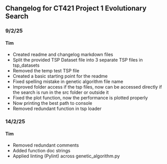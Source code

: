 ## Changelog for CT421 Project 1 Evolutionary Search
### 9/2/25
#### Tim
- Created readme and changelog markdown files
- Split the provided TSP Dataset file into 3 separate TSP files in tsp_datasets
- Removed the temp test TSP file
- Created a basic starting point for the readme
- Fixed spelling mistake in genetic algorithm file name
- Improved folder access if the tsp files, now can be accessed directly if the search is run in the src folder or outside it
- Fixed the plot function, now the performance is plotted properly
- Now printing the best path to console
- Removed redundant function in tsp loader

### 14/2/25
#### Tim
- Removed redundant comments
- Added function doc strings
- Applied linting (Pylint) across genetic_algorithm.py